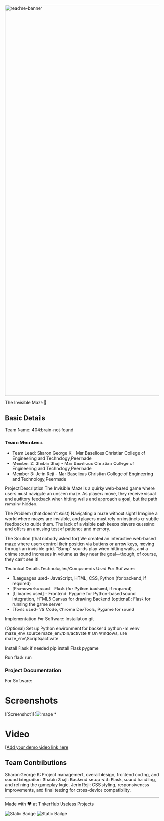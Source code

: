 <img width="1280" alt="readme-banner" src="https://github.com/user-attachments/assets/35332e92-44cb-425b-9dff-27bcf1023c6c">

The Invisible Maze 🎯


## Basic Details
Team Name: 404:brain-not-found


### Team Members
- Team Lead: Sharon George K - Mar Baselious Christian College of Engineering and Technology,Peermade
- Member 2: Shabin Shaji - Mar Baselious Christian College of Engineering and Technology,Peermade
- Member 3: Jerin Reji - Mar Baselious Christian College of Engineering and Technology,Peermade

Project Description
The Invisible Maze is a quirky web-based game where users must navigate an unseen maze. As players move, they receive visual and auditory feedback when hitting walls and approach a goal, but the path remains hidden.

The Problem (that doesn't exist)
Navigating a maze without sight! Imagine a world where mazes are invisible, and players must rely on instincts or subtle feedback to guide them. The lack of a visible path keeps players guessing and offers an amusing test of patience and memory.

The Solution (that nobody asked for)
We created an interactive web-based maze where users control their position via buttons or arrow keys, moving through an invisible grid. "Bump" sounds play when hitting walls, and a chime sound increases in volume as they near the goal—though, of course, they can’t see it!

Technical Details
Technologies/Components Used
For Software:
- [Languages used- JavaScript, HTML, CSS, Python (for backend, if required)
- [Frameworks used - Flask (for Python backend, if required)
- [Libraries used] - Frontend: Pygame for Python-based sound integration, HTML5 Canvas for drawing
Backend (optional): Flask for running the game server
- [Tools used- VS Code, Chrome DevTools, Pygame for sound

Implementation
For Software:
Installation
git[](https://github.com/sharongeorge69/404-brain-not-found)

(Optional) Set up Python environment for backend
python -m venv maze_env
source maze_env/bin/activate  # On Windows, use maze_env\Scripts\activate

Install Flask if needed
pip install Flask pygame

Run
flask run

### Project Documentation
For Software:

# Screenshots 
![Screenshot1](![image](https://github.com/user-attachments/assets/1d096544-1d5f-4a30-bf70-aedcd4e500f6)
*
# Video
[[Add your demo video link here](https://drive.google.com/file/d/10bap_r0DY8fWb41s2OGNDSsISy05VUfo/view?usp=drive_link)



## Team Contributions
Sharon George K: Project management, overall design, frontend coding, and sound integration.
Shabin Shaji: Backend setup with Flask, sound handling, and refining the gameplay logic.
Jerin Reji: CSS styling, responsiveness improvements, and final testing for cross-device compatibility.

---
Made with ❤️ at TinkerHub Useless Projects 

![Static Badge](https://img.shields.io/badge/TinkerHub-24?color=%23000000&link=https%3A%2F%2Fwww.tinkerhub.org%2F)
![Static Badge](https://img.shields.io/badge/UselessProject--24-24?link=https%3A%2F%2Fwww.tinkerhub.org%2Fevents%2FQ2Q1TQKX6Q%2FUseless%2520Projects)


